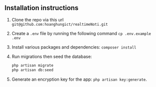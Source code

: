 ## Installation instructions

1. Clone the repo via this url `git@github.com:hoanghungict/realtimeNoti.git`

2. Create a `.env` file by running the following command `cp .env.example .env`
3. Install various packages and dependencies: `composer install`

4. Run migrations then seed the database:
    ```bash
    php artisan migrate
    php artisan db:seed
    ```
5. Generate an encryption key for the app: `php artisan key:generate`.
